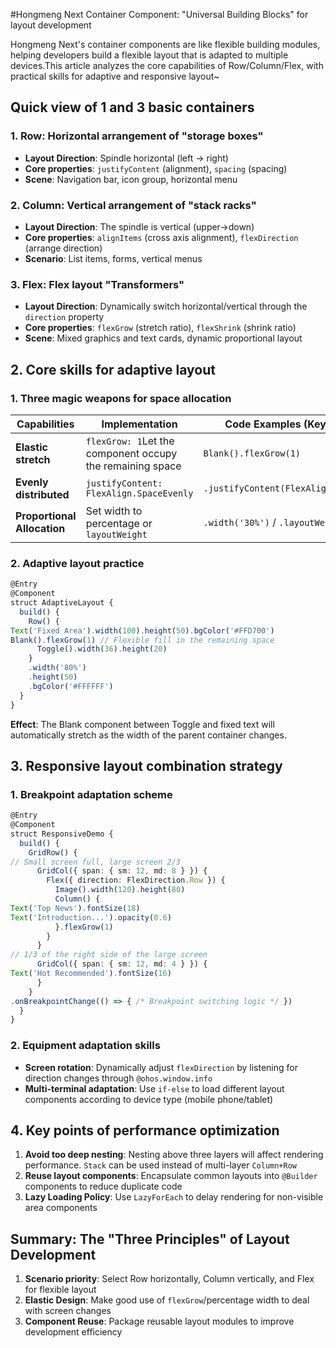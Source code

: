 #Hongmeng Next Container Component: "Universal Building Blocks" for layout development

Hongmeng Next's container components are like flexible building modules, helping developers build a flexible layout that is adapted to multiple devices.This article analyzes the core capabilities of Row/Column/Flex, with practical skills for adaptive and responsive layout~


## Quick view of 1 and 3 basic containers
### 1. Row: Horizontal arrangement of "storage boxes"
- **Layout Direction**: Spindle horizontal (left → right)
- **Core properties**: `justifyContent` (alignment), `spacing` (spacing)
- **Scene**: Navigation bar, icon group, horizontal menu

### 2. Column: Vertical arrangement of "stack racks"
- **Layout Direction**: The spindle is vertical (upper→down)
- **Core properties**: `alignItems` (cross axis alignment), `flexDirection` (arrange direction)
- **Scenario**: List items, forms, vertical menus

### 3. Flex: Flex layout "Transformers"
- **Layout Direction**: Dynamically switch horizontal/vertical through the `direction` property
- **Core properties**: `flexGrow` (stretch ratio), `flexShrink` (shrink ratio)
- **Scene**: Mixed graphics and text cards, dynamic proportional layout


## 2. Core skills for adaptive layout
### 1. Three magic weapons for space allocation
| Capabilities | Implementation | Code Examples (Key Snippets) |
|------------|-----------------------------------|-----------------------------------|  
| **Elastic stretch** | `flexGrow: 1`Let the component occupy the remaining space | `Blank().flexGrow(1)` |
| **Evenly distributed** | `justifyContent: FlexAlign.SpaceEvenly` | `.justifyContent(FlexAlign.SpaceEvenly)` |
| **Proportional Allocation** | Set width to percentage or `layoutWeight` | `.width('30%')` / `.layoutWeight(2)` |

### 2. Adaptive layout practice
```typescript  
@Entry  
@Component  
struct AdaptiveLayout {  
  build() {  
    Row() {  
Text('Fixed Area').width(100).height(50).bgColor('#FFD700')
Blank().flexGrow(1) // Flexible fill in the remaining space
      Toggle().width(36).height(20)  
    }  
    .width('80%')  
    .height(50)  
    .bgColor('#FFFFFF')  
  }  
}  
```  
**Effect**: The Blank component between Toggle and fixed text will automatically stretch as the width of the parent container changes.


## 3. Responsive layout combination strategy
### 1. Breakpoint adaptation scheme
```typescript  
@Entry  
@Component  
struct ResponsiveDemo {  
  build() {  
    GridRow() {  
// Small screen full, large screen 2/3
      GridCol({ span: { sm: 12, md: 8 } }) {  
        Flex({ direction: FlexDirection.Row }) {  
          Image().width(120).height(80)  
          Column() {  
Text('Top News').fontSize(18)
Text('Introduction...').opacity(0.6)
          }.flexGrow(1)  
        }  
      }  
// 1/3 of the right side of the large screen
      GridCol({ span: { sm: 12, md: 4 } }) {  
Text('Hot Recommended').fontSize(16)
      }  
    }  
.onBreakpointChange(() => { /* Breakpoint switching logic */ })
  }  
}  
```  

### 2. Equipment adaptation skills
- **Screen rotation**: Dynamically adjust `flexDirection` by listening for direction changes through `@ohos.window.info`
- **Multi-terminal adaptation**: Use `if-else` to load different layout components according to device type (mobile phone/tablet)


## 4. Key points of performance optimization
1. **Avoid too deep nesting**: Nesting above three layers will affect rendering performance. `Stack` can be used instead of multi-layer `Column+Row`
2. **Reuse layout components**: Encapsulate common layouts into `@Builder` components to reduce duplicate code
3. **Lazy Loading Policy**: Use `LazyForEach` to delay rendering for non-visible area components


## Summary: The "Three Principles" of Layout Development
1. **Scenario priority**: Select Row horizontally, Column vertically, and Flex for flexible layout
2. **Elastic Design**: Make good use of `flexGrow`/percentage width to deal with screen changes
3. **Component Reuse**: Package reusable layout modules to improve development efficiency
